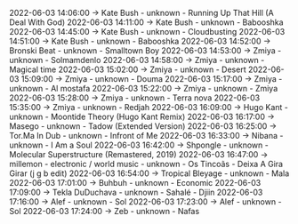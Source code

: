 2022-06-03 14:06:00 -> Kate Bush - unknown - Running Up That Hill (A Deal With God)
2022-06-03 14:11:00 -> Kate Bush - unknown - Babooshka
2022-06-03 14:45:00 -> Kate Bush - unknown - Cloudbusting
2022-06-03 14:51:00 -> Kate Bush - unknown - Babooshka
2022-06-03 14:52:00 -> Bronski Beat - unknown - Smalltown Boy
2022-06-03 14:53:00 -> Zmiya - unknown - Solmamdenlo
2022-06-03 14:58:00 -> Zmiya - unknown - Magical time
2022-06-03 15:02:00 -> Zmiya - unknown - Desert
2022-06-03 15:09:00 -> Zmiya - unknown - Douma
2022-06-03 15:17:00 -> Zmiya - unknown - Al mostafa
2022-06-03 15:22:00 -> Zmiya - unknown - Zmiya
2022-06-03 15:28:00 -> Zmiya - unknown - Terra nova
2022-06-03 15:35:00 -> Zmiya - unknown - Redjah
2022-06-03 16:09:00 -> Hugo Kant - unknown - Moontide Theory (Hugo Kant Remix)
2022-06-03 16:17:00 -> Masego - unknown - Tadow (Extended Version)
2022-06-03 16:25:00 -> Tor.Ma In Dub - unknown - Infront of Me
2022-06-03 16:33:00 -> Nibana - unknown - I Am a Soul
2022-06-03 16:42:00 -> Shpongle - unknown - Molecular Superstructure (Remastered, 2019)
2022-06-03 16:47:00 -> millemon - electronic / world music - unknown - Os Tincoãs - Deixa A Gira Girar (j g b edit)
2022-06-03 16:54:00 -> Tropical Bleyage - unknown - Mala
2022-06-03 17:01:00 -> Buhbuh - unknown - Economic
2022-06-03 17:09:00 -> Tekla DuDuchava - unknown - Sahalé - Djiin
2022-06-03 17:16:00 -> Alef - unknown - Sol
2022-06-03 17:23:00 -> Alef - unknown - Sol
2022-06-03 17:24:00 -> Zeb - unknown - Nafas
